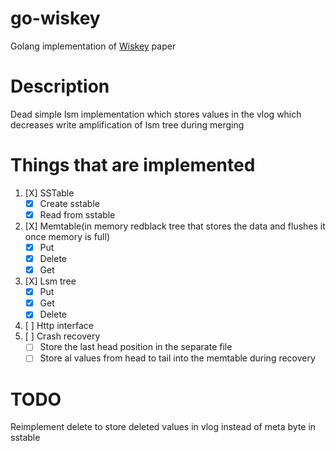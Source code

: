 # go-wiskey

Golang implementation
of [Wiskey](https://www.usenix.org/system/files/conference/fast16/fast16-papers-lu.pdf)
paper

# Description

Dead simple lsm implementation which stores values in the vlog which
decreases write amplification of lsm tree during merging

# Things that are implemented

1. [X] SSTable
    - [X] Create sstable
    - [X] Read from sstable
2. [X] Memtable(in memory redblack tree that stores the data and flushes it once memory is full)
    - [X] Put
    - [X] Delete
    - [X] Get
3. [X] Lsm tree
    - [X] Put 
    - [X] Get
    - [X] Delete
4. [ ] Http interface 
5. [ ] Crash recovery
    - [ ] Store the last head position in the separate file
    - [ ] Store al values from head to tail into the memtable during recovery
   
# TODO
Reimplement delete to store deleted values in vlog instead of meta byte in sstable


    
